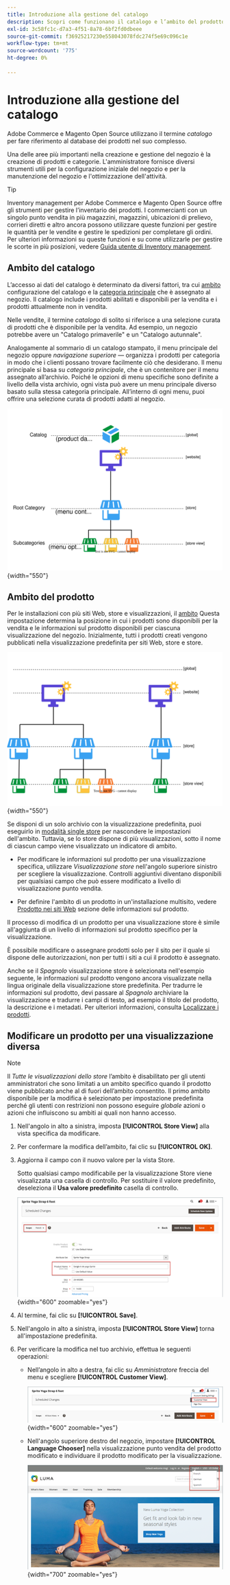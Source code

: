 ```yaml
---
title: Introduzione alla gestione del catalogo
description: Scopri come funzionano il catalogo e l’ambito del prodotto nella gestione del catalogo.
exl-id: 3c58fc1c-d7a3-4f51-8a78-6bf2fd0dbeee
source-git-commit: f36925217230e558043078fdc274f5e69c096c1e
workflow-type: tm+mt
source-wordcount: '775'
ht-degree: 0%

---
```


# Introduzione alla gestione del catalogo

Adobe Commerce e Magento Open Source utilizzano il termine _catalogo_ per fare riferimento al database dei prodotti nel suo complesso.

Una delle aree più importanti nella creazione e gestione del negozio è la creazione di prodotti e categorie. L&#39;amministratore fornisce diversi strumenti utili per la configurazione iniziale del negozio e per la manutenzione del negozio e l&#39;ottimizzazione dell&#39;attività.

>[!TIP]
>
>Inventory management per Adobe Commerce e Magento Open Source offre gli strumenti per gestire l’inventario dei prodotti. I commercianti con un singolo punto vendita in più magazzini, magazzini, ubicazioni di prelievo, corrieri diretti e altro ancora possono utilizzare queste funzioni per gestire le quantità per le vendite e gestire le spedizioni per completare gli ordini. Per ulteriori informazioni su queste funzioni e su come utilizzarle per gestire le scorte in più posizioni, vedere [Guida utente di Inventory management](../inventory-management/introduction.md).

## Ambito del catalogo

L’accesso ai dati del catalogo è determinato da diversi fattori, tra cui [ambito](../getting-started/websites-stores-views.md#scope-settings) configurazione del catalogo e la [categoria principale](category-root.md) che è assegnato al negozio. Il catalogo include i prodotti abilitati e disponibili per la vendita e i prodotti attualmente non in vendita.

Nelle vendite, il termine _catalogo_ di solito si riferisce a una selezione curata di prodotti che è disponibile per la vendita. Ad esempio, un negozio potrebbe avere un &quot;Catalogo primaverile&quot; e un &quot;Catalogo autunnale&quot;.

Analogamente al sommario di un catalogo stampato, il menu principale del negozio oppure _navigazione superiore_ — organizza i prodotti per categoria in modo che i clienti possano trovare facilmente ciò che desiderano. Il menu principale si basa su _categoria principale_, che è un contenitore per il menu assegnato all’archivio. Poiché le opzioni di menu specifiche sono definite a livello della vista archivio, ogni vista può avere un menu principale diverso basato sulla stessa categoria principale. All’interno di ogni menu, puoi offrire una selezione curata di prodotti adatti al negozio.

![Diagramma della gerarchia del catalogo](./assets/catalog-hierarchy-scope.svg){width="550"}

## Ambito del prodotto

Per le installazioni con più siti Web, store e visualizzazioni, il [ambito](../getting-started/websites-stores-views.md#scope-settings) Questa impostazione determina la posizione in cui i prodotti sono disponibili per la vendita e le informazioni sul prodotto disponibili per ciascuna visualizzazione del negozio. Inizialmente, tutti i prodotti creati vengono pubblicati nella visualizzazione predefinita per siti Web, store e store.

![diagramma store multisito](./assets/scope-multisite.svg){width="550"}

Se disponi di un solo archivio con la visualizzazione predefinita, puoi eseguirlo in [modalità single store](../getting-started/websites-stores-views.md#single-store-mode) per nascondere le impostazioni dell&#39;ambito. Tuttavia, se lo store dispone di più visualizzazioni, sotto il nome di ciascun campo viene visualizzato un indicatore di ambito.

- Per modificare le informazioni sul prodotto per una visualizzazione specifica, utilizzare _Visualizzazione store_ nell&#39;angolo superiore sinistro per scegliere la visualizzazione. Controlli aggiuntivi diventano disponibili per qualsiasi campo che può essere modificato a livello di visualizzazione punto vendita.

- Per definire l&#39;ambito di un prodotto in un&#39;installazione multisito, vedere [Prodotto nei siti Web](settings-basic-websites.md) sezione delle informazioni sul prodotto.

Il processo di modifica di un prodotto per una visualizzazione store è simile all&#39;aggiunta di un livello di informazioni sul prodotto specifico per la visualizzazione.

È possibile modificare o assegnare prodotti solo per il sito per il quale si dispone delle autorizzazioni, non per tutti i siti a cui il prodotto è assegnato.

Anche se il _Spagnolo_ visualizzazione store è selezionata nell&#39;esempio seguente, le informazioni sul prodotto vengono ancora visualizzate nella lingua originale della visualizzazione store predefinita. Per tradurre le informazioni sul prodotto, devi passare al _Spagnolo_ archiviare la visualizzazione e tradurre i campi di testo, ad esempio il titolo del prodotto, la descrizione e i metadati. Per ulteriori informazioni, consulta [Localizzare i prodotti](../stores-purchase/store-localize.md#localize-products).

## Modificare un prodotto per una visualizzazione diversa

>[!NOTE]
>
>Il _Tutte le visualizzazioni dello store_ l’ambito è disabilitato per gli utenti amministratori che sono limitati a un ambito specifico quando il prodotto viene pubblicato anche al di fuori dell’ambito consentito. Il primo ambito disponibile per la modifica è selezionato per impostazione predefinita perché gli utenti con restrizioni non possono eseguire _globale_ azioni o azioni che influiscono su ambiti ai quali non hanno accesso.

1. Nell&#39;angolo in alto a sinistra, imposta **[!UICONTROL Store View]** alla vista specifica da modificare.

1. Per confermare la modifica dell’ambito, fai clic su **[!UICONTROL OK]**.

1. Aggiorna il campo con il nuovo valore per la vista Store.

   Sotto qualsiasi campo modificabile per la visualizzazione Store viene visualizzata una casella di controllo. Per sostituire il valore predefinito, deseleziona il **Usa valore predefinito** casella di controllo.

   ![Traduzione del nome del prodotto per la visualizzazione store spagnola](./assets/product-translate-field-french.png){width="600" zoomable="yes"}

1. Al termine, fai clic su **[!UICONTROL Save]**.

1. Nell&#39;angolo in alto a sinistra, imposta **[!UICONTROL Store View]** torna all&#39;impostazione predefinita.

1. Per verificare la modifica nel tuo archivio, effettua le seguenti operazioni:

   - Nell’angolo in alto a destra, fai clic su _Amministratore_ freccia del menu e scegliere **[!UICONTROL Customer View]**.

     ![Visualizzazione cliente](./assets/product-admin-menu-customer-view.png){width="600" zoomable="yes"}

   - Nell&#39;angolo superiore destro del negozio, impostare **[!UICONTROL Language Chooser]** nella visualizzazione punto vendita del prodotto modificato e individuare il prodotto modificato per la visualizzazione.

     ![Selettore lingua](./assets/storefront-language-chooser.png){width="700" zoomable="yes"}
